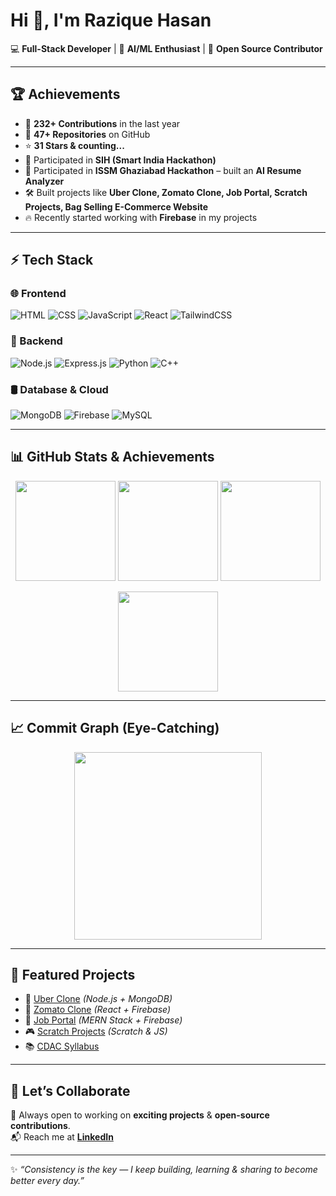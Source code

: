 # Hi 👋, I'm Razique Hasan  

💻 **Full-Stack Developer** | 🤖 **AI/ML Enthusiast** | 🚀 **Open Source Contributor**  

---

## 🏆 Achievements  
- 🎯 **232+ Contributions** in the last year  
- 🌟 **47+ Repositories** on GitHub  
- ⭐ **31 Stars & counting...**  
- 🏅 Participated in **SIH (Smart India Hackathon)**  
- 🏅 Participated in **ISSM Ghaziabad Hackathon** – built an **AI Resume Analyzer**  
- 🛠 Built projects like **Uber Clone, Zomato Clone, Job Portal, Scratch Projects, Bag Selling E-Commerce Website**  
- 🔥 Recently started working with **Firebase** in my projects  

---

## ⚡ Tech Stack  

### 🌐 Frontend
![HTML](https://img.shields.io/badge/HTML5-E34F26?style=for-the-badge&logo=html5&logoColor=white)
![CSS](https://img.shields.io/badge/CSS3-1572B6?style=for-the-badge&logo=css3&logoColor=white)
![JavaScript](https://img.shields.io/badge/JavaScript-F7DF1E?style=for-the-badge&logo=javascript&logoColor=black)
![React](https://img.shields.io/badge/React-20232A?style=for-the-badge&logo=react&logoColor=61DAFB)
![TailwindCSS](https://img.shields.io/badge/TailwindCSS-38B2AC?style=for-the-badge&logo=tailwind-css&logoColor=white)

### 🔧 Backend
![Node.js](https://img.shields.io/badge/Node.js-339933?style=for-the-badge&logo=node.js&logoColor=white)
![Express.js](https://img.shields.io/badge/Express.js-000000?style=for-the-badge&logo=express&logoColor=white)
![Python](https://img.shields.io/badge/Python-3776AB?style=for-the-badge&logo=python&logoColor=white)
![C++](https://img.shields.io/badge/C%2B%2B-00599C?style=for-the-badge&logo=c%2B%2B&logoColor=white)

### 🛢 Database & Cloud
![MongoDB](https://img.shields.io/badge/MongoDB-4EA94B?style=for-the-badge&logo=mongodb&logoColor=white)
![Firebase](https://img.shields.io/badge/Firebase-FFCA28?style=for-the-badge&logo=firebase&logoColor=black)
![MySQL](https://img.shields.io/badge/MySQL-4479A1?style=for-the-badge&logo=mysql&logoColor=white)

---

## 📊 GitHub Stats & Achievements  

<p align="center">
  <img src="https://github-profile-summary-cards.vercel.app/api/cards/stats?username=raziquehasan&theme=radical" height="160" />
  <img src="https://github-profile-summary-cards.vercel.app/api/cards/repos-per-language?username=raziquehasan&theme=radical" height="160" />
  <img src="https://github-profile-summary-cards.vercel.app/api/cards/most-commit-language?username=raziquehasan&theme=radical" height="160" />
</p>

<p align="center">
  <img src="https://github-profile-summary-cards.vercel.app/api/cards/productive-time?username=raziquehasan&theme=radical" height="160" />
</p>

---

## 📈 Commit Graph (Eye-Catching)  

<p align="center">
  <img src="https://github-readme-activity-graph.vercel.app/graph?username=raziquehasan&bg_color=0f2027&color=00ffcc&line=ff007f&point=ffffff&area=true&hide_border=true" height="300"/>
</p>

---

## 📌 Featured Projects  
- 🚖 [Uber Clone](https://github.com/raziquehasan/uber) *(Node.js + MongoDB)*  
- 🍴 [Zomato Clone](https://github.com/raziquehasan/zomato) *(React + Firebase)*  
- 💼 [Job Portal](https://github.com/raziquehasan/JOB-PORTAL) *(MERN Stack + Firebase)*  
- 🎮 [Scratch Projects](https://github.com/raziquehasan/scatch) *(Scratch & JS)*  
- 📚 [CDAC Syllabus](https://github.com/raziquehasan/syllabus-cdac)  

---

## 🤝 Let’s Collaborate  
🚀 Always open to working on **exciting projects** & **open-source contributions**.  
📬 Reach me at **[LinkedIn](https://www.linkedin.com/in/razique-hasan-73a2832a2/)**  

---

✨ *“Consistency is the key — I keep building, learning & sharing to become better every day.”*  
